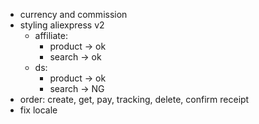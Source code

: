 - currency and commission
- styling aliexpress v2
  - affiliate:
    - product -> ok
    - search -> ok
  - ds:
    - product -> ok
    - search -> NG
- order: create, get, pay, tracking, delete, confirm receipt
- fix locale
